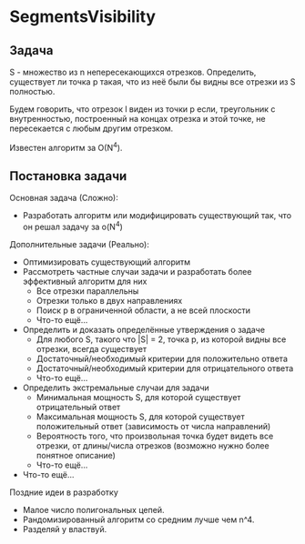 # SegmentsVisibility

## Задача

S - множество из n непересекающихся отрезков. Определить, существует ли точка p такая, что из неё были бы видны все отрезки из S полностью.

Будем говорить, что отрезок l виден из точки p если, треугольник с внутренностью, построенный на концах отрезка и этой точке, не пересекается с любым другим отрезком.

Известен алгоритм за O(N<sup>4</sup>).

## Постановка задачи
Основная задача (Сложно):

* Разработать алгоритм или модифицировать существующий так, что он решал задачу за o(N<sup>4</sup>)

Дополнительные задачи (Реально):

* Оптимизировать существующий алгоритм
* Рассмотреть частные случаи задачи и разработать более эффективный алгоритм для них
  * Все отрезки параллельны
  * Отрезки только в двух направлениях
  * Поиск p в ограниченной области, а не всей плоскости
  * Что-то ещё...
* Определить и доказать определённые утверждения о задаче
  * Для любого S, такого что |S| = 2, точка p, из которой видны все отрезки, всегда существует
  * Достаточный/необходимый критерии для положительно ответа
  * Достаточный/необходимый критерии для отрицательного ответа
  * Что-то ещё...
* Определить экстремальные случаи для задачи
  * Минимальная мощность S, для которой существует отрицательный ответ
  * Максимальная мощность S, для которой существует положительный ответ (зависимость от числа направлений)
  * Вероятность того, что произвольная точка будет видеть все отрезки, от длины/числа отрезков (возможно нужно более понятное описание)
  * Что-то ещё...
* Что-то ещё...

Поздние идеи в разработку

* Малое число полигональных цепей.
* Рандомизированный алгоритм со средним лучше чем n^4.
* Разделяй у властвуй.
